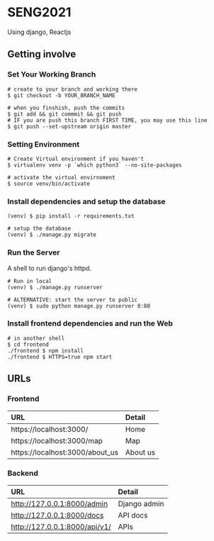 # SENG2021

Using django, Reactjs

## Getting involve

### Set Your Working Branch

```shell
# create to your branch and working there
$ git checkout -b YOUR_BRANCH_NAME

# when you finshish, push the commits
$ git add && git commmit && git push
# IF you are push this branch FIRST TIME, you may use this line
$ git push --set-upstream origin master
```

### Setting Environment

```shell
# Create Virtual environment if you haven't
$ virtualenv venv -p `which python3` --no-site-packages
```

```shell
# activate the virtual envirnoment
$ source venv/bin/activate
```

### Install dependencies and setup the database

```shell
(venv) $ pip install -r requirements.txt

# setup the database
(venv) $ ./manage.py migrate
```

### Run the Server

A shell to run django's httpd.

```shell
# Run in local
(venv) $ ./manage.py runserver

# ALTERNATIVE: start the server to public
(venv) $ sudo python manage.py runserver 0:80
```

### Install frontend dependencies and run the Web

```shell
# in another shell
$ cd frontend
./frontend $ npm install
./frontend $ HTTPS=true npm start
```

## URLs

### Frontend

URL | Detail
:--- | :---
https://localhost:3000/ | Home
https://localhost:3000/map | Map
https://localhost:3000/about_us | About us

### Backend

URL | Detail
:--- | :---
http://127.0.0.1:8000/admin | Django admin
http://127.0.0.1:8000/docs | API docs
http://127.0.0.1:8000/api/v1/ | APIs
